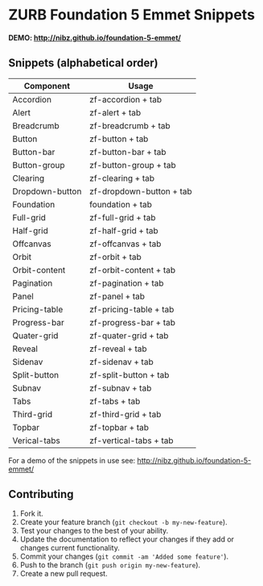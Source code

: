 # ZURB Foundation 5 Emmet Snippets

#### DEMO: http://nibz.github.io/foundation-5-emmet/

## Snippets (alphabetical order)

Component       |   Usage
--------------- | --------------- 
Accordion		    | zf-accordion + tab
Alert           | zf-alert + tab
Breadcrumb      | zf-breadcrumb + tab
Button          | zf-button + tab
Button-bar      | zf-button-bar + tab
Button-group    | zf-button-group + tab
Clearing        | zf-clearing + tab
Dropdown-button | zf-dropdown-button + tab
Foundation      | foundation + tab
Full-grid       | zf-full-grid + tab
Half-grid       | zf-half-grid + tab
Offcanvas       | zf-offcanvas + tab
Orbit           | zf-orbit + tab
Orbit-content   | zf-orbit-content + tab
Pagination      | zf-pagination + tab
Panel			      | zf-panel + tab
Pricing-table   | zf-pricing-table + tab
Progress-bar    | zf-progress-bar + tab
Quater-grid     | zf-quater-grid + tab
Reveal          | zf-reveal + tab
Sidenav         | zf-sidenav + tab
Split-button    | zf-split-button + tab
Subnav          | zf-subnav + tab
Tabs            | zf-tabs + tab
Third-grid      | zf-third-grid + tab
Topbar          | zf-topbar + tab
Verical-tabs    | zf-vertical-tabs + tab

For a demo of the snippets in use see: http://nibz.github.io/foundation-5-emmet/


## Contributing

1. Fork it.
2. Create your feature branch (`git checkout -b my-new-feature`).
3. Test your changes to the best of your ability.
4. Update the documentation to reflect your changes if they add or changes current functionality.
5. Commit your changes (`git commit -am 'Added some feature'`).
6. Push to the branch (`git push origin my-new-feature`).
7. Create a new pull request.

